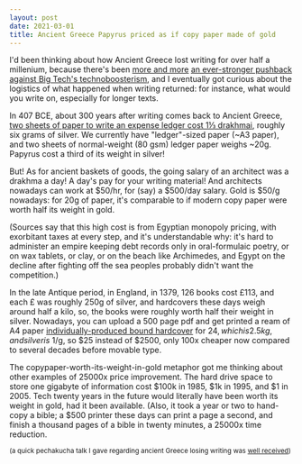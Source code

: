 ```yaml
---
layout: post
date: 2021-03-01
title: Ancient Greece Papyrus priced as if copy paper made of gold
---
```


I'd been thinking about how Ancient Greece lost writing for over half a millenium, because there's been [more and more](https://twitter.com/safiyanoble/status/1309496295791316992) [an ever-stronger pushback against Big Tech's technoboosterism](https://mitpress.mit.edu/books/your-computer-fire), and I eventually got curious about the logistics of what happened when writing returned: for instance, what would you write on, especially for longer texts.

In 407 BCE, about 300 years after writing comes back to Ancient Greece, [two sheets of paper to write an expense ledger cost 1⅓ drakhmai](https://www.persee.fr/doc/ahess_0003-441x_1929_num_1_1_1032), roughly six grams of silver. We currently have "ledger"-sized paper (~A3 paper), and two sheets of normal-weight (80 gsm) ledger paper weighs ~20g. Papyrus cost a third of its weight in silver!

But! As for ancient baskets of goods, the going salary of an architect was a drakhma a day! A day's pay for your writing material! And architects nowadays can work at $50/hr, for (say) a $500/day salary. Gold is $50/g nowadays: for 20g of paper, it's comparable to if modern copy paper were worth half its weight in gold.

(Sources say that this high cost is from Egyptian monopoly pricing, with exorbitant taxes at every step, and it's understandable why: it's hard to administer an empire keeping debt records only in oral-formulaic poetry, or on wax tablets, or clay, or on the beach like Archimedes, and Egypt on the decline after fighting off the sea peoples probably didn't want the competition.)

In the late Antique period, in England, in 1379, 126 books cost £113, and each £ was roughly 250g of silver, and hardcovers these days weigh around half a kilo, so, the books were roughly worth half their weight in silver. Nowadays, you can upload a 500 page pdf and get printed a ream of A4 paper [individually-produced bound hardcover](https://www.lulu.com/pricing) for $24, which is 2.5kg, and silver is ~$1/g, so $25 instead of $2500, only 100x cheaper now compared to several decades before movable type.

The copypaper-worth-its-weight-in-gold metaphor got me thinking about other examples of 25000x price improvement. The hard drive space to store one gigabyte of information cost $100k in 1985, $1k in 1995, and $1 in 2005. Tech twenty years in the future would literally have been worth its weight in gold, had it been available. (Also, it took a year or two to hand-copy a bible; a $500 printer these days can print a page a second, and finish a thousand pages of a bible in twenty minutes, a 25000x time reduction.
 

<small>(a quick pechakucha talk I gave regarding ancient Greece losing writing was [well received](/assets/my-name-is-homer-and-im-here-to-say/))</small>
